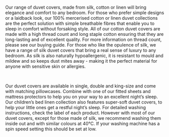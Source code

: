 Our range of duvet covers, made from silk, cotton or linen will bring elegance and comfort to any bedroom. For those who prefer simple designs or a laidback look, our 100% mercerised cotton or linen duvet collections are the perfect solution with simple breathable fibres that enable you to sleep in comfort without forsaking style. All of our cotton duvet covers are made with a high thread count and long staple cotton ensuring that they are long-lasting and of excellent quality. For more information on thread count, please see our buying guide. For those who like the opulence of silk, we have a range of silk duvet covers that bring a real sense of luxury to any bedroom. As silk is also naturally hypoallergenic, it is resistant to mould and mildew and so keeps dust mites away - making it the perfect material for anyone with sensitive skin or allergies. 

 

Our duvet covers are available in single, double and king-size and come with matching pillowcases. Combine with one of our fitted sheets and mattress protectors to help you on your way to an excellent night’s sleep. Our children’s bed linen collection also features super-soft duvet covers, to help your little ones get a restful night’s sleep. For detailed washing instructions, check the label of each product. However with most of our duvet covers, except for those made of silk, we recommend washing them inside out and with similar colours at 40°C. If your washing machine has a spin speed setting this should be set at low.
